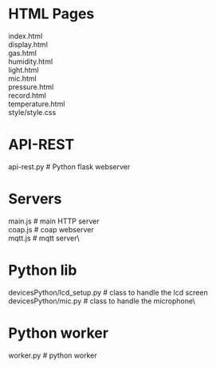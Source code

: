 # HTML Pages
index.html\
display.html\
gas.html\
humidity.html\
light.html\
mic.html\
pressure.html\
record.html\
temperature.html\
style/style.css
# API-REST
api-rest.py # Python flask webserver 
# Servers
main.js # main HTTP server\
coap.js # coap webserver\
mqtt.js # mqtt server\
# Python lib
devicesPython/lcd_setup.py # class to handle the lcd screen \
devicesPython/mic.py # class to handle the microphone\
# Python worker
worker.py # python worker 
